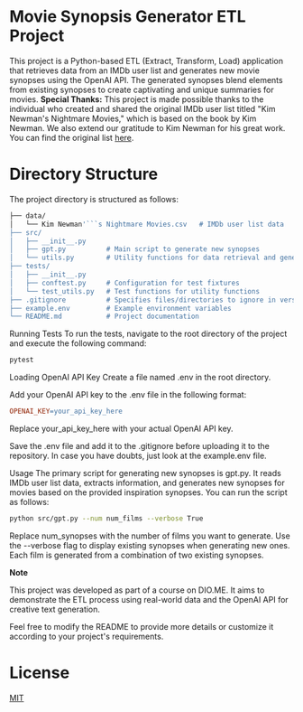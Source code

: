 # Movie Synopsis Generator ETL Project
This project is a Python-based ETL (Extract, Transform, Load) application that retrieves data from an IMDb user list and generates new movie synopses using the OpenAI API. The generated synopses blend elements from existing synopses to create captivating and unique summaries for movies.
**Special Thanks:** This project is made possible thanks to the individual who created and shared the original IMDb user list titled "Kim Newman's Nightmare Movies," which is based on the book by Kim Newman. We also extend our gratitude to Kim Newman for his great work. You can find the original list [here](https://www.imdb.com/list/ls070229682/).

# Directory Structure
The project directory is structured as follows:
```bash
├── data/
│   └── Kim Newman'```s Nightmare Movies.csv   # IMDb user list data
├── src/
│   ├── __init__.py
│   ├── gpt.py          # Main script to generate new synopses
│   └── utils.py        # Utility functions for data retrieval and generation
├── tests/
│   ├── __init__.py
│   ├── conftest.py     # Configuration for test fixtures
│   └── test_utils.py   # Test functions for utility functions
├── .gitignore          # Specifies files/directories to ignore in version control
├── example.env         # Example environment variables
└── README.md           # Project documentation
```

Running Tests
To run the tests, navigate to the root directory of the project and execute the following command:
```bash
pytest
````

Loading OpenAI API Key
Create a file named .env in the root directory.

Add your OpenAI API key to the .env file in the following format:
```makefile
OPENAI_KEY=your_api_key_here
````
Replace your_api_key_here with your actual OpenAI API key.

Save the .env file and add it to the .gitignore before uploading it to the repository. In case you have doubts, just look at the example.env file.

Usage
The primary script for generating new synopses is gpt.py. It reads IMDb user list data, extracts information, and generates new synopses for movies based on the provided inspiration synopses. You can run the script as follows:

```bash
python src/gpt.py --num num_films --verbose True
```
Replace num_synopses with the number of films you want to generate. Use the --verbose flag to display existing synopses when generating new ones. Each film is generated from a combination of two existing synopses.

**Note**

This project was developed as part of a course on DIO.ME. It aims to demonstrate the ETL process using real-world data and the OpenAI API for creative text generation.

Feel free to modify the README to provide more details or customize it according to your project's requirements.

# License
[MIT](https://github.com/lombrosidade/dio-etl-project/blob/main/LICENSE)
